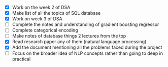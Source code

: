 - [x] Work on the week 2 of DSA
- [x] Make list of all the topics of SQL database
- [x] Work on week 3 of DSA
- [ ] Complete the notes and understanding of gradient boosting regressor
- [ ] Complete categorical encoding     
- [ ] Make notes of database things 2 lectures from the top
- [x] Read research paper any of them (natural language processing)
- [x] Add the document mentioning all the problems faced during the project
- [ ] Focus on the broader idea of NLP concepts rather than going to deep in practical
